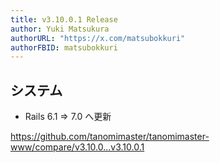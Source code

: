 ```yaml
---
title: v3.10.0.1 Release
author: Yuki Matsukura
authorURL: "https://x.com/matsubokkuri"
authorFBID: matsubokkuri
---
```


## システム

- Rails 6.1 => 7.0 へ更新

https://github.com/tanomimaster/tanomimaster-www/compare/v3.10.0...v3.10.0.1

